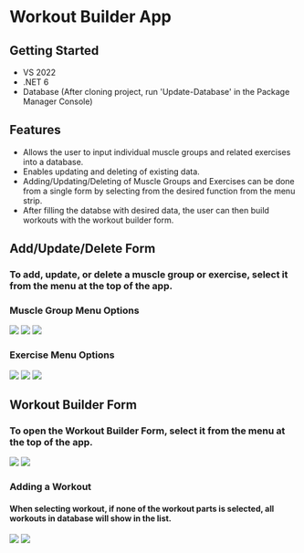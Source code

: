 # Workout Builder App
## Getting Started
- VS 2022
- .NET 6
- Database (After cloning project, run 'Update-Database' in the Package Manager Console)

## Features
- Allows the user to input individual muscle groups and related exercises into a database.
- Enables updating and deleting of existing data.
- Adding/Updating/Deleting of Muscle Groups and Exercises can be done from a single form by selecting from the desired function from the menu strip.
- After filling the databse with desired data, the user can then build workouts with the workout builder form.

## Add/Update/Delete Form
### To add, update, or delete a muscle group or exercise, select it from the menu at the top of the app.

### Muscle Group Menu Options
![](Images/AddMG.png)
![](Images/UpdateMG.png)
![](Images/DeleteMG.png)

### Exercise Menu Options
![](Images/AddEX.png)
![](Images/UpdateEX.png)
![](Images/DeleteEX.png)

## Workout Builder Form
### To open the Workout Builder Form, select it from the menu at the top of the app.
![](Images/OpenWorkoutBuilder.png)
![](Images/WorkoutBuilder.PNG)

### Adding a Workout
#### When selecting workout, if none of the workout parts is selected, all workouts in database will show in the list.
![](Images/BlankAddWorkoutForm.PNG)
![](Images/FilledAddWorkoutForm.PNG)




